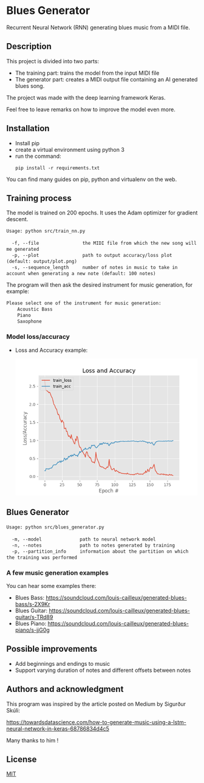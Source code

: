 # Blues Generator

Recurrent Neural Network (RNN) generating blues music from a MIDI file.

## Description

This project is divided into two parts:

* The training part: trains the model from the input MIDI file
* The generator part: creates a MIDI output file containing an AI generated blues song. 

The project was made with the deep learning framework Keras.

Feel free to leave remarks on how to improve the model even more.

## Installation

   * Install pip
   * create a virtual environment using python 3
   * run the command:
       ```
       pip install -r requirements.txt
       ```
You can find many guides on pip, python and virtualenv on the web.
    
## Training process

The model is trained on 200 epochs. It uses the Adam optimizer for gradient descent.

```
Usage: python src/train_nn.py

  -f, --file                the MIDI file from which the new song will me generated  
  -p, --plot                path to output accuracy/loss plot (default: output/plot.png)  
  -s, --sequence_length     number of notes in music to take in account when generating a new note (default: 100 notes)
```

The program will then ask the desired instrument for music generation, for example:

```
Please select one of the instrument for music generation:
	Acoustic Bass
	Piano
	Saxophone
```

### Model loss/accuracy

* Loss and Accuracy example:

   ![Image](./output/plot.png) 
   
## Blues Generator

```
Usage: python src/blues_generator.py

  -m, --model              path to neural network model  
  -n, --notes              path to notes generated by training
  -p, --partition_info     information about the partition on which the training was performed
```

### A few music generation examples

You can hear some examples there:

   * Blues Bass: https://soundcloud.com/louis-cailleux/generated-blues-bass/s-2X9Kr
   * Blues Guitar: https://soundcloud.com/louis-cailleux/generated-blues-guitar/s-TRd89
   * Blues Piano: https://soundcloud.com/louis-cailleux/generated-blues-piano/s-jjG0g

## Possible improvements

* Add beginnings and endings to music
* Support varying duration of notes and different offsets between notes
    
## Authors and acknowledgment

This program was inspired by the article posted on Medium by Sigurður Skúli:

https://towardsdatascience.com/how-to-generate-music-using-a-lstm-neural-network-in-keras-68786834d4c5

Many thanks to him !

## License
[MIT](https://choosealicense.com/licenses/mit/)